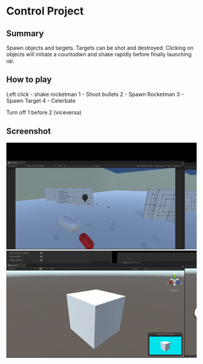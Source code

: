 # Control Project

## Summary

Spawn objects and targets. Targets can be shot and destroyed. Clicking on objects will initiate a countodwn and shake rapidly before finally launching up. 


## How to play

Left click - shake rocketman
1 - Shoot bullets
2 - Spawn Rocketman
3 - Spawn Target
4 - Celerbate

Turn off 1 before 2 (viceversa)

## Screenshot
![theproject in action](whatever.png)
![Boucne test](Bounce.gif)